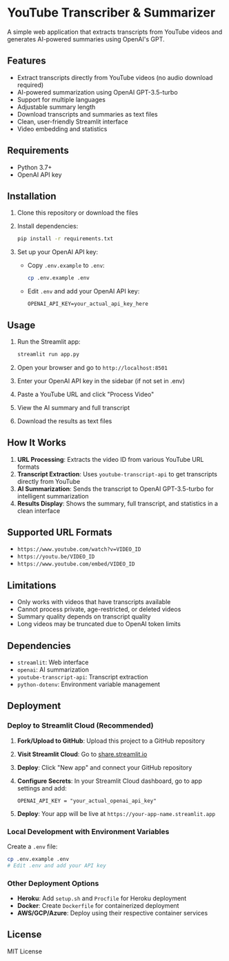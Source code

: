 # YouTube Transcriber & Summarizer

A simple web application that extracts transcripts from YouTube videos and generates AI-powered summaries using OpenAI's GPT.

## Features

- Extract transcripts directly from YouTube videos (no audio download required)
- AI-powered summarization using OpenAI GPT-3.5-turbo
- Support for multiple languages
- Adjustable summary length
- Download transcripts and summaries as text files
- Clean, user-friendly Streamlit interface
- Video embedding and statistics

## Requirements

- Python 3.7+
- OpenAI API key

## Installation

1. Clone this repository or download the files
2. Install dependencies:
   ```bash
   pip install -r requirements.txt
   ```

3. Set up your OpenAI API key:
   - Copy `.env.example` to `.env`:
     ```bash
     cp .env.example .env
     ```
   - Edit `.env` and add your OpenAI API key:
     ```
     OPENAI_API_KEY=your_actual_api_key_here
     ```

## Usage

1. Run the Streamlit app:
   ```bash
   streamlit run app.py
   ```

2. Open your browser and go to `http://localhost:8501`

3. Enter your OpenAI API key in the sidebar (if not set in .env)

4. Paste a YouTube URL and click "Process Video"

5. View the AI summary and full transcript

6. Download the results as text files

## How It Works

1. **URL Processing**: Extracts the video ID from various YouTube URL formats
2. **Transcript Extraction**: Uses `youtube-transcript-api` to get transcripts directly from YouTube
3. **AI Summarization**: Sends the transcript to OpenAI GPT-3.5-turbo for intelligent summarization
4. **Results Display**: Shows the summary, full transcript, and statistics in a clean interface

## Supported URL Formats

- `https://www.youtube.com/watch?v=VIDEO_ID`
- `https://youtu.be/VIDEO_ID`
- `https://www.youtube.com/embed/VIDEO_ID`

## Limitations

- Only works with videos that have transcripts available
- Cannot process private, age-restricted, or deleted videos
- Summary quality depends on transcript quality
- Long videos may be truncated due to OpenAI token limits

## Dependencies

- `streamlit`: Web interface
- `openai`: AI summarization
- `youtube-transcript-api`: Transcript extraction
- `python-dotenv`: Environment variable management

## Deployment

### Deploy to Streamlit Cloud (Recommended)

1. **Fork/Upload to GitHub**: Upload this project to a GitHub repository

2. **Visit Streamlit Cloud**: Go to [share.streamlit.io](https://share.streamlit.io)

3. **Deploy**: Click "New app" and connect your GitHub repository

4. **Configure Secrets**: In your Streamlit Cloud dashboard, go to app settings and add:
   ```
   OPENAI_API_KEY = "your_actual_openai_api_key"
   ```

5. **Deploy**: Your app will be live at `https://your-app-name.streamlit.app`

### Local Development with Environment Variables

Create a `.env` file:
```bash
cp .env.example .env
# Edit .env and add your API key
```

### Other Deployment Options

- **Heroku**: Add `setup.sh` and `Procfile` for Heroku deployment
- **Docker**: Create `Dockerfile` for containerized deployment
- **AWS/GCP/Azure**: Deploy using their respective container services

## License

MIT License